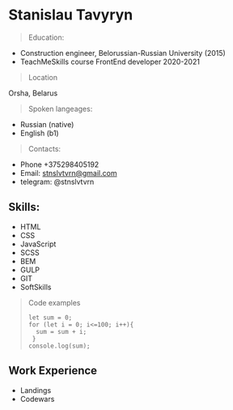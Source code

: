 # Stanislau Tavyryn

> Education:

* Сonstruction engineer, Belorussian-Russian University (2015)
* TeachMeSkills course FrontEnd developer 2020-2021

> Location

Orsha, Belarus

> Spoken langeages:

* Russian (native)
* English (b1)

> Contacts:

* Phone +375298405192
* Email: stnslvtvrn@gmail.com
* telegram: @stnslvtvrn

## Skills:

* HTML
* CSS
* JavaScript
* SCSS
* BEM
* GULP 
* GIT
* SoftSkills

> Code examples 
> ``` 
> let sum = 0;
> for (let i = 0; i<=100; i++){
>   sum = sum + i;
>  }
> console.log(sum);
> ```

## Work Experience

* Landings
* Codewars
